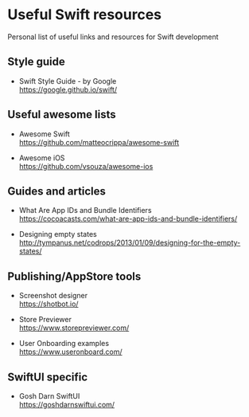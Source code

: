 # Useful Swift resources

Personal list of useful links and resources for Swift development

## Style guide
- Swift Style Guide - by Google<br>
https://google.github.io/swift/

## Useful awesome lists

- Awesome Swift<br>
https://github.com/matteocrippa/awesome-swift

- Awesome iOS<br>
https://github.com/vsouza/awesome-ios

## Guides and articles

- What Are App IDs and Bundle Identifiers<br>
https://cocoacasts.com/what-are-app-ids-and-bundle-identifiers/

- Designing empty states<br>
http://tympanus.net/codrops/2013/01/09/designing-for-the-empty-states/

## Publishing/AppStore tools
- Screenshot designer<br>
https://shotbot.io/

- Store Previewer<br>
https://www.storepreviewer.com/

- User Onboarding examples<br>
https://www.useronboard.com/


## SwiftUI specific

- Gosh Darn SwiftUI<br>
https://goshdarnswiftui.com/
